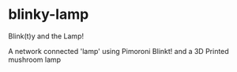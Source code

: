 # blinky-lamp
Blink(t)y and the Lamp!

A network connected 'lamp' using Pimoroni Blinkt! and a 3D Printed mushroom lamp
